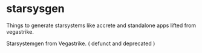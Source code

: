 # starsysgen
Things to generate starsystems like accrete and standalone apps lifted from vegastrike.


Starsystemgen from Vegastrike. ( defunct and deprecated )
